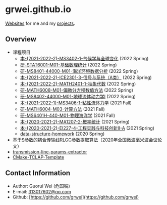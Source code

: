# grwei.github.io

[Websites](https://grwei.github.io/) for me and my [projects](https://github.com/grwei).

## Overview

- 课程项目
  - [本-(2021-2022-2)-MS3402-1-气候学与全球变化](https://grwei.github.io/SJTU_2021-2022-2_MS3402/) (2022 Spring)
  - [研-STAT6001-M01-基础数理统计](https://grwei.github.io/SJTU_2021-2022-2_STAT6001/) (2022 Spring)
  - [研-MS8401-44000-M01-海洋环境数据分析](https://grwei.github.io/SJTU_2021-2022-2_MS8401/) (2022 Spring)
  - [本-(2021-2022-2)-ICE2301-3-信号与系统（A类）](https://grwei.github.io/SJTU_2021-2022-2_ICE2301/) (2022 Spring)
  - [本-(2021-2022-2)-MATH2401-1-抽象代数](https://grwei.github.io/SJTU_2021-2022-2-MATH2401/) (2022 Spring)
  - [研-MATH6008-M01-偏微分方程数值方法](https://grwei.github.io/SJTU_2021-2022-2-MATH6008/) (2022 Spring)
  - [研-MS8402-44000-M01-地球流体动力学I](https://grwei.github.io/SJTU_2021-2022-2-MS8402/) (2022 Spring)
  - [本-(2021-2022-1)-MS3406-1-粘性流体力学](https://grwei.github.io/SJTU_2021-2022-1-MS3406/) (2021 Fall)
  - [研-MATH6004-M03-计算方法](https://grwei.github.io/SJTU_2021-2022-1-MATH6004/) (2021 Fall)
  - [研-MS6401H-440-M01-物理海洋学](https://grwei.github.io/SJTU_2021-2022-1-MS6401H/) (2021 Fall)
  - [本-(2020-2021-2)-MA1207-2-概率统计](https://grwei.github.io/SJTU_2020-2021-2-MA1207/) (2021 Spring)
  - [本-(2020-2021-2)-EI227-4-工程实践与科技创新II-A](https://grwei.github.io/SJTU_2020-2021-2-EI227/) (2021 Spring)
  - [data-structure-homework](https://grwei.github.io/data-structure-homework/) (2020 Spring)
- [基于S参数的耦合传输线RLGC参数提取算法](https://grwei.github.io/ncmmw2020/)（[2020年全国微波毫米波会议](http://www.em-conf.com/ncmmw2020/index.php)论文）
- [transmission-line-params-extractor](https://grwei.github.io/transmission-line-params-extractor/)
- [CMake-TCLAP-Template](https://grwei.github.io/CMake-TCLAP-Template/)

## Contact Information

- Author: Guorui Wei (危国锐)
- E-mail: 313017602@qq.com
- Github: [https://github.com/grwei](https://github.com/grwei)
